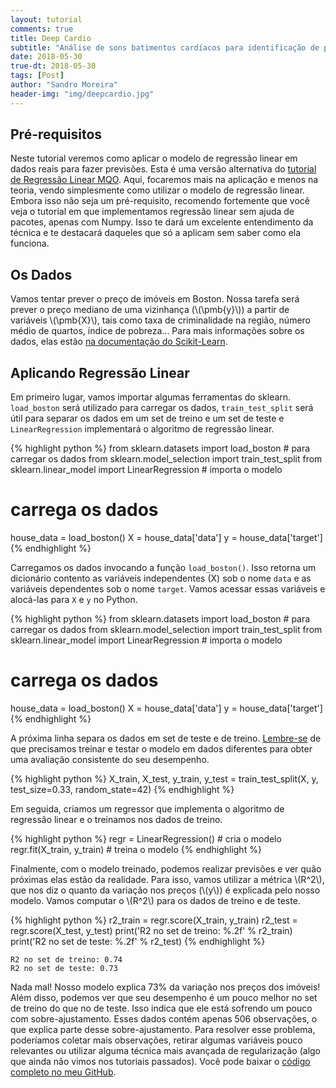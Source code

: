 ```yaml
---
layout: tutorial
comments: true
title: Deep Cardio 
subtitle: "Análise de sons batimentos cardíacos para identificação de problemas cardiovasculares"
date: 2018-05-30
true-dt: 2018-05-30
tags: [Post]
author: "Sandro Moreira"
header-img: "img/deepcardio.jpg"
---
```


## Pré-requisitos

Neste tutorial veremos como aplicar o modelo de regressão linear em dados reais para fazer previsões. Esta é uma versão alternativa do [tutorial de Regressão Linear MQO](/2017/02/15/MQO-formula-analitica/). Aqui, focaremos mais na aplicação e menos na teoria, vendo simplesmente como utilizar o modelo de regressão linear. Embora isso não seja um pré-requisito, recomendo fortemente que você veja o tutorial em que implementamos regressão linear sem ajuda de pacotes, apenas com Numpy. Isso te dará um excelente entendimento da técnica e te destacará daqueles que só a aplicam sem saber como ela funciona.

## Os Dados

Vamos tentar prever o preço de imóveis em Boston. Nossa tarefa será prever o preço mediano de uma vizinhança (\\(\pmb{y}\\)) a partir de variáveis \\(\pmb{X}\\), tais como taxa de criminalidade na região, número médio de quartos, índice de pobreza... Para mais informações sobre os dados, elas estão [na documentação do Scikit-Learn](http://scikit-learn.org/stable/datasets/index.html#boston-house-prices-dataset).

## Aplicando Regressão Linear

Em primeiro lugar, vamos importar algumas ferramentas do sklearn. `load_boston` será utilizado para carregar os dados, `train_test_split` será útil para separar os dados em um set de treino e um set de teste e `LinearRegression` implementará o algoritmo de regressão linear.

{% highlight python %}
from sklearn.datasets import load_boston # para carregar os dados
from sklearn.model_selection import train_test_split
from sklearn.linear_model import LinearRegression # importa o modelo

# carrega os dados
house_data = load_boston()
X = house_data['data']
y = house_data['target']
{% endhighlight %}

Carregamos os dados invocando a função `load_boston()`. Isso retorna um dicionário contento as variáveis independentes (X) sob o nome `data` e as variáveis dependentes sob o nome `target`. Vamos acessar essas variáveis e alocá-las para `X` e `y` no Python.

{% highlight python %}
from sklearn.datasets import load_boston # para carregar os dados
from sklearn.model_selection import train_test_split
from sklearn.linear_model import LinearRegression # importa o modelo

# carrega os dados
house_data = load_boston()
X = house_data['data']
y = house_data['target']
{% endhighlight %}

A próxima linha separa os dados em set de teste e de treino. [Lembre-se](http://127.0.0.1:4000/AM-Essencial/#Validação-cruzada) de que precisamos treinar e testar o modelo em dados diferentes para obter uma avaliação consistente do seu desempenho. 

{% highlight python %}
X_train, X_test, y_train, y_test = train_test_split(X, y, test_size=0.33, random_state=42)
{% endhighlight %}

Em seguida, criamos um regressor que implementa o algoritmo de regressão linear e o treinamos nos dados de treino.

{% highlight python %}
regr = LinearRegression() # cria o modelo
regr.fit(X_train, y_train) # treina o modelo
{% endhighlight %}

Finalmente, com o modelo treinado, podemos realizar previsões e ver quão próximas elas estão da realidade. Para isso, vamos utilizar a métrica \\(R^2\\), que nos diz o quanto da variação nos preços (\\(y\\)) é explicada pelo nosso modelo. Vamos computar o \\(R^2\\) para os dados de treino e de teste. 

{% highlight python %}
r2_train = regr.score(X_train, y_train)
r2_test = regr.score(X_test, y_test)
print('R2 no set de treino: %.2f' % r2_train)
print('R2 no set de teste: %.2f' % r2_test)
{% endhighlight %}
```
R2 no set de treino: 0.74
R2 no set de teste: 0.73
```
Nada mal! Nosso modelo explica 73% da variação nos preços dos imóveis! Além disso, podemos ver que seu desempenho é um pouco melhor no set de treino do que no de teste. Isso indica que ele está sofrendo um pouco com sobre-ajustamento. Esses dados contém apenas 506 observações, o que explica parte desse sobre-ajustamento. Para resolver esse problema, poderíamos coletar mais observações, retirar algumas variáveis pouco relevantes ou utilizar alguma técnica mais avançada de regularização (algo que ainda não vimos nos tutoriais passados). Você pode baixar o [código completo no meu GitHub](https://github.com/matheusfacure/Tutoriais-de-AM/blob/master/Regress%C3%A3o%20Linear/sk_linregr.py).

